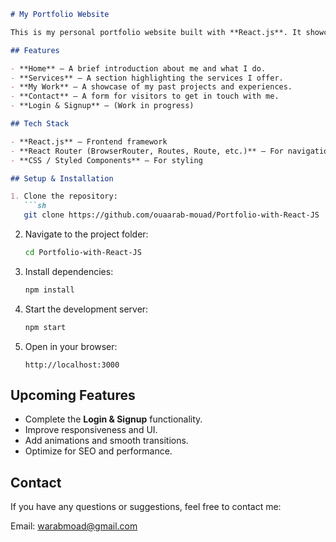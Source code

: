 ```md
# My Portfolio Website

This is my personal portfolio website built with **React.js**. It showcases my work, services, and provides a way for visitors to contact me. The project is still in progress, and I'm actively working on adding features like **login and signup**.

## Features

- **Home** – A brief introduction about me and what I do.
- **Services** – A section highlighting the services I offer.
- **My Work** – A showcase of my past projects and experiences.
- **Contact** – A form for visitors to get in touch with me.
- **Login & Signup** – (Work in progress)

## Tech Stack

- **React.js** – Frontend framework
- **React Router (BrowserRouter, Routes, Route, etc.)** – For navigation
- **CSS / Styled Components** – For styling

## Setup & Installation

1. Clone the repository:
   ```sh
   git clone https://github.com/ouaarab-mouad/Portfolio-with-React-JS
   ```
2. Navigate to the project folder:
   ```sh
   cd Portfolio-with-React-JS
   ```
3. Install dependencies:
   ```sh
   npm install
   ```
4. Start the development server:
   ```sh
   npm start
   ```
5. Open in your browser:
   ```
   http://localhost:3000
   ```

## Upcoming Features

- Complete the **Login & Signup** functionality.
- Improve responsiveness and UI.
- Add animations and smooth transitions.
- Optimize for SEO and performance.

## Contact

If you have any questions or suggestions, feel free to contact me:

Email: warabmoad@gmail.com  

```
